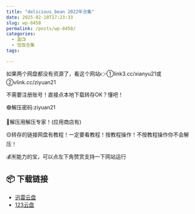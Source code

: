 ```yaml
---
title: "delicious_bean 2022年合集"
date: 2025-02-10T17:23:33
slug: wp-8458
permalink: /posts/wp-8458/
categories:
  - 盖📺
  - 恰饭合集
tags:

---
```


如果两个网盘都没有资源了，看这个网站👉①link3.cc/xianyu21或②vlink.cc/ziyuan21

不需要注册账号！直接点本地下载转存OK？懂吧！

🟢解压密码:ziyuan21

🔵解压用解压专家！(应用商店有)

🟡转存的链接网盘有教程！一定要看教程！按教程操作！不按教程操作你不会解压！

💰🈶能力的宝，可以点左下角赞赏支持一下网站运行

## 📦 下载链接
- [迅雷云盘](https://blziyuan21.com/pay-download/8458?key=a49a46c703&down_id=0)
- [123云盘](https://blziyuan21.com/pay-download/8458?key=a49a46c703&down_id=1)

